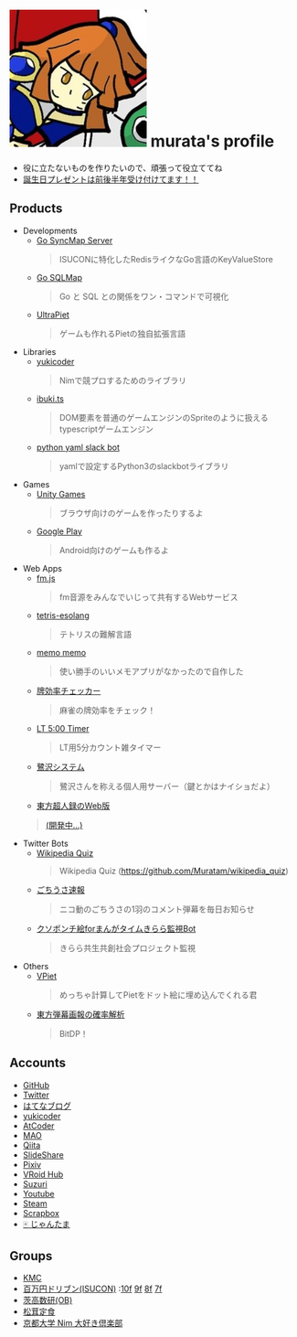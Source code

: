 # ![1](/me.jpg) murata's profile
- 役に立たないものを作りたいので、頑張って役立ててね
- [<i class="fa fa-amazon"></i>  誕生日プレゼントは前後半年受け付けてます！！](http://amzn.asia/4n4xnzC)


## Products

- Developments
  - [<i class="fa fa-github"></i> Go SyncMap Server](https://github.com/Muratam/syncmapserver)
    > ISUCONに特化したRedisライクなGo言語のKeyValueStore
  - [<i class="fa fa-github"></i> Go SQLMap](https://github.com/Muratam/sqlmap)
    > Go と SQL との関係をワン・コマンドで可視化
  - [<i class="fa fa-github"></i> UltraPiet](https://github.com/Muratam/UltraPiet)
    > ゲームも作れるPietの独自拡張言語
- Libraries
  - [<i class="fa fa-github"></i> yukicoder](https://github.com/Muratam/yukicoder-nim)
    > Nimで競プロするためのライブラリ
  - [<i class="fa fa-github"></i> ibuki.ts](https://github.com/Muratam/ibuki.ts)
    > DOM要素を普通のゲームエンジンのSpriteのように扱えるtypescriptゲームエンジン
  - [<i class="fa fa-github"></i> python yaml slack bot](https://github.com/Muratam/yamlslackbot)
    > yamlで設定するPython3のslackbotライブラリ
- Games
  - [<i class="fa fa-gamepad"></i>  Unity Games](https://unityroom.com/users/qaeo2r0p8369k57ynumc) [<i class="fa fa-gamepad"></i>](https://unityroom.com/games/syachihokowasshoi) [<i class="fa fa-gamepad"></i>](https://unityroom.com/games/ninja_chicken_kun)
    > ブラウザ向けのゲームを作ったりするよ
  - [<i class="fa fa-android"></i>  Google Play ](https://play.google.com/store/apps/developer?id=Murata72&hl=ja)
    > Android向けのゲームも作るよ
- Web Apps
  - [fm.js](http://muratam.0am.jp/fm/)
    > fm音源をみんなでいじって共有するWebサービス
  - [tetris-esolang](https://sagisawa.0am.jp/tetris/)
    > テトリスの難解言語
  - [memo memo](https://muratam.github.io/memo/)
    > 使い勝手のいいメモアプリがなかったので自作した
  - [牌効率チェッカー](https://sagisawa.0am.jp/akochandaaaaa/)
    > 麻雀の牌効率をチェック！
  - [LT 5:00 Timer](./lt_timer/)
    > LT用5分カウント雑タイマー
  - [鷺沢システム](http://sagisawa.0am.jp/)
    > 鷺沢さんを称える個人用サーバー（鍵とかはナイショだよ）
  -  [<i class="fa fa-github"></i> 東方超人録のWeb版](https://github.com/kmc-jp/choujinroku)
    > [(開発中...)](https://inside.kmc.gr.jp/~murata/choujinroku/dist/)
- Twitter Bots
  - [<i class="fa fa-twitter"></i>  Wikipedia Quiz](https://twitter.com/wikipedia_quiz)
    > Wikipedia Quiz (https://github.com/Muratam/wikipedia_quiz)
  - [<i class="fa fa-twitter"></i>  ごちうさ速報](https://twitter.com/gochiusa_sokuho)
    > ニコ動のごちうさの1羽のコメント弾幕を毎日お知らせ
  - [<i class="fa fa-twitter"></i>  クソポンチ絵forまんがタイムきらら監視Bot](https://twitter.com/kirara_kanshi)
    > きらら共生共創社会プロジェクト監視
- Others
  - [<i class="fa fa-github"></i> VPiet](https://github.com/Muratam/vpiet)
    > めっちゃ計算してPietをドット絵に埋め込んでくれる君
  - [<i class="fa fa-github"></i> 東方弾幕画報の確率解析](https://github.com/Muratam/danmakugahou)
    > BitDP！

## Accounts

- [<i class="fa fa-github"></i>  GitHub](https://github.com/Muratam)
- [<i class="fa fa-twitter"></i>  Twitter](https://twitter.com/paradigm_9)
- [<i class="fa fa-question-circle"></i>  はてなブログ](http://chy72.hatenablog.com/)
- [<i class="fa fa-code"></i>  yukicoder](https://yukicoder.me/users/4085)
- [<i class="fa fa-code"></i>  AtCoder](https://atcoder.jp/users/murata)
- [<i class="fa fa-code"></i>  MAO](https://mao.snuke.org/users/murata)
- [<i class="fa fa-quora"></i>  Qiita](http://qiita.com/sessions)
- [<i class="fa fa-slideshare"></i>  SlideShare](https://www.slideshare.net/CHY72)
- [<i class="fa fa-image"></i>  Pixiv](https://pixiv.me/paradigm_9)
- [<i class="fa fa-user"></i>  VRoid Hub](https://hub.vroid.com/users/13550056)
- [<i class="fa fa-pencil"></i> Suzuri](https://suzuri.jp/paradigm_9)
- [<i class="fa fa-youtube-play"></i>  Youtube](https://www.youtube.com/channel/UCfqSY2dkI_QfFEeRaK8m24Q)
- [<i class="fa fa-steam"></i>  Steam](https://steamcommunity.com/id/muratam/)
- [<i class="fa fa-pencil"></i> Scrapbox](https://scrapbox.io/murata-memo/)
- [🀄 じゃんたま](https://amae-koromo.sapk.ch/player/72027917)

## Groups

- [<i class="fa fa-users"></i>  KMC](https://www.kmc.gr.jp/members/)
- [<i class="fa fa-users"></i> 百万円ドリブン(ISUCON)](https://1m-yen.driven.dev/) :[10f](https://...) [9f](https://github.com/Muratam/isucon9f) [8f](https://github.com/aokabi/isucon8f) [7f](https://github.com/Muratam/isucon7f)
- [<i class="fa fa-users"></i>  茨高数研(OB)](https://play.google.com/store/apps/developer?id=%E8%8C%A8%E6%9C%A8%E9%AB%98%E6%A0%A1%E6%95%B0%E5%AD%A6%E7%A0%94%E7%A9%B6%E9%83%A8%EF%BC%81)
- [<i class="fa fa-users"></i>  松茸定食](http://matsutei.web.fc2.com/product.html)
- [<i class="fa fa-users"></i>  京都大学 Nim 大好き倶楽部](https://ku-nim.herokuapp.com/)
